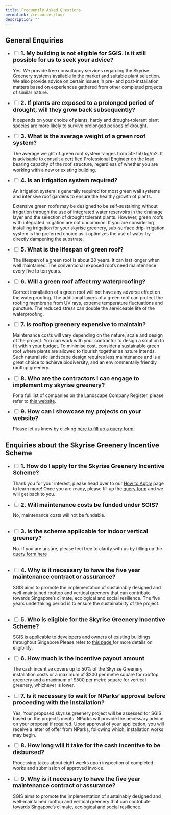 ```yaml
---
title: Frequently Asked Questions
permalink: /resources/faq/
description: ""
---
```

## General Enquiries
<ul class="jekyllcodex_accordion">
<li>
    <input id="accordion1" type="checkbox">
    <label for="accordion1"><font size="4"><b>
			1.	My building is not eligible for SGIS. Is it still possible for us to seek your advice?</b></font>
</label>
    <div>
      <p>Yes. We provide free consultancy services regarding the Skyrise Greenery systems available in the market and suitable plant selection. We also provide advice on certain issues in pre- and post-installation matters based on experiences gathered from other completed projects of similar nature.</p>
         </div>
</li>
<li>
    <input id="accordion2" type="checkbox">
    <label for="accordion2"><font size="4"><b>
		2.	If plants are exposed to a prolonged period of drought, will they grow back subsequently?</b></font>
</label>
    <div>
      <p>It depends on your choice of plants, hardy and drought-tolerant plant species are more likely to survive prolonged periods of drought.</p>
         </div>
</li>
	<li>
    <input id="accordion3" type="checkbox">
    <label for="accordion3"><font size="4"><b>    
		3.	What is the average weight of a green roof system?
</b></font><font color="green">
</font></label>
    <div>
      <p>The average weight of green roof system ranges from 50-150 kg/m2. It is advisable to consult a certified Professional Engineer on the load bearing capacity of the roof structure, regardless of whether you are working with a new or existing building.</p>
         </div>
</li>
	<li>
    <input id="accordion4" type="checkbox">
    <label for="accordion4"><font size="4"><b>    
4.	Is an irrigation system required?
</b></font><font color="green">
</font></label>
    <div>
      <p>An irrigation system is generally required for most green wall systems and intensive roof gardens to ensure the healthy growth of plants. </p><p>Extensive green roofs may be designed to be self-sustaining without irrigation through the use of integrated water reservoirs in the drainage layer and the selection of drought tolerant plants. However, green roofs with integrated irrigation are not uncommon. If you are considering installing irrigation for your skyrise greenery, sub-surface drip-irrigation system is the preferred choice as it optimizes the use of water by directly dampening the substrate.
</p>
         </div>
</li>
		<li>
    <input id="accordion5" type="checkbox">
    <label for="accordion5"><font size="4"><b>    
5.	What is the lifespan of green roof?
</b></font>
</label>
    <div>
      <p>The lifespan of a green roof is about 20 years. It can last longer when well maintained. The conventional exposed roofs need maintenance every five to ten years.
</p>
         </div>
</li>
	<li>
    <input id="accordion6" type="checkbox">
    <label for="accordion6"><font size="4"><b>    
6.	Will a green roof affect my waterproofing?
</b></font>
</label>
    <div>
      <p>Correct installation of a green roof will not have any adverse effect on the waterproofing. The additional layers of a green roof can protect the roofing membrane from UV rays, extreme temperature fluctuations and puncture. The reduced stress can double the serviceable life of the waterproofing.
</p>
         </div>
</li>
	<li>
    <input id="accordion7" type="checkbox">
    <label for="accordion7"><font size="4"><b>    
7.	Is rooftop greenery expensive to maintain?
</b></font>
</label>
    <div>
      <p>Maintenance costs will vary depending on the nature, scale and design of the project. You can work with your contractor to design a solution to fit within your budget. To minimise cost, consider a sustainable green roof where plants are allowed to flourish together as nature intends. Such naturalistic landscape design requires less maintenance and is a great choice to achieve biodiversity, and an environmentally friendly rooftop greenery.
</p>
         </div>
</li><li>
    <input id="accordion8" type="checkbox">
    <label for="accordion8"><font size="4"><b>    
8.	Who are the contractors I can engage to implement my skyrise greenery?
</b></font>
</label>
    <div>
      <p> For a full list of companies on the Landscape Company Register, please refer to <a href="https://www.nparks.gov.sg/Cuge/Resources/Landscape%20Company%20Register%20(LCR)%20list">this website</a>. 
</p>
         </div>
</li>
<li>
    <input id="accordion9" type="checkbox">
    <label for="accordion9"><font size="4"><b>    
9.	How can I showcase my projects on your website?
</b></font>
</label>
    <div>
      <p> Please let us know by clicking <a href="https://form.gov.sg/5febdf5027a5850012d2848c">here to fill up a query form.</a> 
</p>
         </div>
</li></ul>

## Enquiries about the Skyrise Greenery Incentive Scheme 
<ul class="jekyllcodex_accordion">
<li>
    <input id="accordion11" type="checkbox">
    <label for="accordion11"><font size="4"><b>
			1.	How do I apply for the Skyrise Greenery Incentive Scheme?</b></font>
</label>
    <div>
      <p>Thank you for your interest, please head over to our <a href="/incentive-scheme/apply/"> How to Apply</a> page to learn more! Once you are ready, please fill up the <a href="https://form.gov.sg/5cee3b050a5be80010bd5a73">query form</a> 
 and we will get back to you. </p>
         </div>
</li>
<li>
    <input id="accordion12" type="checkbox">
    <label for="accordion12"><font size="4"><b>
		2.	Will maintenance costs be funded under SGIS?</b></font>
</label>
    <div>
      <p>No, maintenance costs will not be fundable.</p><br>
         </div>
</li>
	<li>
    <input id="accordion13" type="checkbox">
    <label for="accordion13"><font size="4"><b>    
		3.	Is the scheme applicable for indoor vertical greenery?
</b></font><font color="green">
</font></label>
    <div>
      <p>No. If you are unsure, please feel free to clarify with us by filling up the <a href="https://form.gov.sg/5cee3b050a5be80010bd5a73">query form here</a></p><br>
         </div>
</li>
	<li>
    <input id="accordion14" type="checkbox">
    <label for="accordion14"><font size="4"><b>    
4.	Why is it necessary to have the five year maintenance contract or assurance?
</b></font><font color="green">
</font></label>
    <div>
      <p>SGIS aims to promote the implementation of sustainably designed and well-maintained rooftop and vertical greenery that can contribute towards Singapore’s climate, ecological and social resilience. The five years undertaking period is to ensure the sustainability of the project. 
</p><br>
         </div>
</li>
		<li>
    <input id="accordion15" type="checkbox">
    <label for="accordion15"><font size="4"><b>    
5.	Who is eligible for the Skyrise Greenery Incentive Scheme?
</b></font>
</label>
    <div>
      <p>SGIS is applicable to developers and owners of existing buildings throughout Singapore 
Please refer to  <a href="https://www.skyrisegreenery.nparks.gov.sg/incentive-scheme/about/">this page </a> for more details on eligibility.

</p>
         </div>
</li>
	<li>
    <input id="accordion16" type="checkbox">
    <label for="accordion16"><font size="4"><b>    
6.	How much is the incentive payout amount
</b></font>
</label>
    <div>
      <p>The cash incentive covers up to 50% of the Skyrise Greenery installation costs or a maximum of $200 per metre square for rooftop greenery and a maximum of $500 per metre square for vertical greenery, whichever is lower.
</p>
         </div>
</li>
	<li>
    <input id="accordion17" type="checkbox">
    <label for="accordion17"><font size="4"><b>    
7.	Is it necessary to wait for NParks’ approval before proceeding with the installation?
</b></font>
</label>
    <div>
      <p> Yes, Your proposed skyrise greenery project will be assessed for SGIS based on the project’s merits. NParks will provide the necessary advice on your proposal if required. Upon approval of your application, you will receive a letter of offer from NParks, following which, installation works may begin.
</p>
         </div>
</li>
	<li>
    <input id="accordion18" type="checkbox">
    <label for="accordion18"><font size="4"><b>    
8.	How long will it take for the cash incentive to be disbursed?
</b></font>
</label>
    <div>
      <p> Processing takes about eight weeks upon inspection of completed works and submission of approved invoice.
</p>
         </div>
</li>	<li>
    <input id="accordion19" type="checkbox">
    <label for="accordion19"><font size="4"><b>    
9.	Why is it necessary to have the five year maintenance contract or assurance?
</b></font>
</label>
    <div>
      <p> SGIS aims to promote the implementation of sustainably designed and well-maintained rooftop and vertical greenery that can contribute towards Singapore’s climate, ecological and social resilience. 
</p>
         </div>
</li></ul>